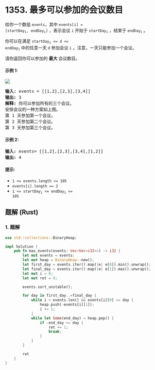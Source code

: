 # 1353. 最多可以参加的会议数目
给你一个数组 `events`，其中 <code>events[i] = [startDay<sub>i</sub>, endDay<sub>i</sub>]</code> ，表示会议 `i` 开始于 <code>startDay<sub>i</sub></code> ，结束于 <code>endDay<sub>i</sub></code> 。

你可以在满足 <code>startDay<sub>i</sub> <= d <= endDay<sub>i</sub></code> 中的任意一天 `d` 参加会议 `i` 。注意，一天只能参加一个会议。

请你返回你可以参加的 **最大** 会议数目。

#### 示例 1:
![](https://assets.leetcode.com/uploads/2020/02/05/e1.png)
<pre>
<strong>输入:</strong> events = [[1,2],[2,3],[3,4]]
<strong>输出:</strong> 3
<strong>解释:</strong> 你可以参加所有的三个会议。
安排会议的一种方案如上图。
第 1 天参加第一个会议。
第 2 天参加第二个会议。
第 3 天参加第三个会议。
</pre>

#### 示例 2:
<pre>
<strong>输入:</strong> events= [[1,2],[2,3],[3,4],[1,2]]
<strong>输出:</strong> 4
</pre>

#### 提示:
* <code>1 <= events.length <= 105</sup></code>
* `events[i].length == 2`
* <code>1 <= startDay<sub>i</sub> <= endDay<sub>i</sub> <= 105</sup></code>

## 题解 (Rust)

### 1. 题解
```Rust
use std::collections::BinaryHeap;

impl Solution {
    pub fn max_events(events: Vec<Vec<i32>>) -> i32 {
        let mut events = events;
        let mut heap = BinaryHeap::new();
        let first_day = events.iter().map(|e| e[0]).min().unwrap();
        let final_day = events.iter().map(|e| e[1]).max().unwrap();
        let mut i = 0;
        let mut ret = 0;

        events.sort_unstable();

        for day in first_day..=final_day {
            while i < events.len() && events[i][0] <= day {
                heap.push(-events[i][1]);
                i += 1;
            }
            while let Some(end_day) = heap.pop() {
                if -end_day >= day {
                    ret += 1;
                    break;
                }
            }
        }

        ret
    }
}
```
